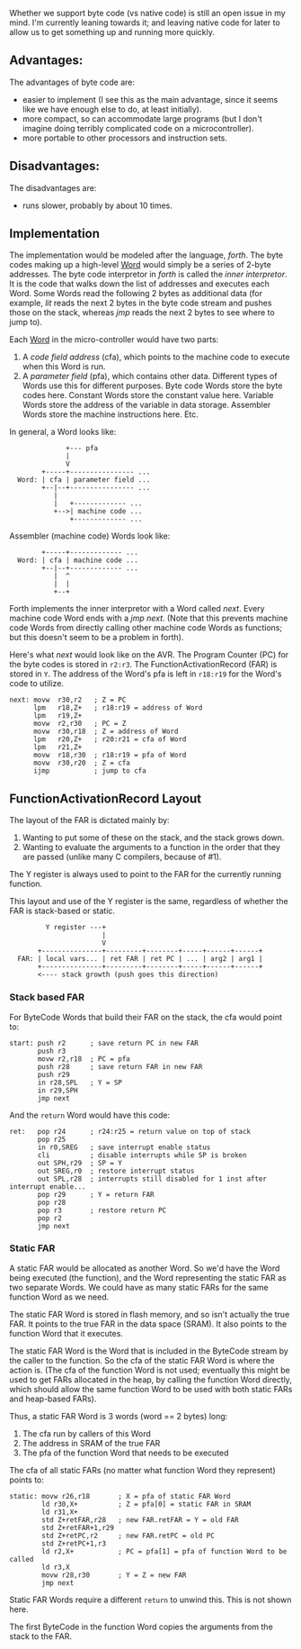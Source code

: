 Whether we support byte code (vs native code) is still an open issue in my mind.  I'm currently leaning towards it; and leaving native code for later to allow us to get something up and running more quickly.

## Advantages: ##

The advantages of byte code are:

  * easier to implement (I see this as the main advantage, since it seems like we have enough else to do, at least initially).
  * more compact, so can accommodate large programs (but I don't imagine doing terribly complicated code on a microcontroller).
  * more portable to other processors and instruction sets.

## Disadvantages: ##

The disadvantages are:

  * runs slower, probably by about 10 times.

## Implementation ##

The implementation would be modeled after the language, _forth_.  The byte codes making up a high-level [Word](Word.md) would simply be a series of 2-byte addresses.  The byte code interpretor in _forth_ is called the _inner interpretor_.  It is the code that walks down the list of addresses and executes each Word.  Some Words read the following 2 bytes as additional data (for example, _lit_ reads the next 2 bytes in the byte code stream and pushes those on the stack, whereas _jmp_ reads the next 2 bytes to see where to jump to).

Each [Word](Word.md) in the micro-controller would have two parts:

  1. A _code field address_ (cfa), which points to the machine code to execute when this Word is run.
  1. A _parameter field_ (pfa), which contains other data.  Different types of Words use this for different purposes.  Byte code Words store the byte codes here.  Constant Words store the constant value here.  Variable Words store the address of the variable in data storage.  Assembler Words store the machine instructions here.  Etc.

In general, a Word looks like:

```
              +--- pfa
              |
              V
        +-----+---------------- ...
  Word: | cfa | parameter field ...
        +--|--+---------------- ...
           |
           |   +------------- ...
           +-->| machine code ...
               +------------- ...
```

Assembler (machine code) Words look like:

```
        +-----+------------- ...
  Word: | cfa | machine code ...
        +--|--+------------- ...
           |  ^
           |  |
           +--+
```

Forth implements the inner interpretor with a Word called _next_.  Every machine code Word ends with a _jmp next_.  (Note that this prevents machine code Words from directly calling other machine code Words as functions; but this doesn't seem to be a problem in forth).

Here's what _next_ would look like on the AVR.  The Program Counter (PC) for the byte codes is stored in `r2:r3`.  The FunctionActivationRecord (FAR) is stored in `Y`.  The address of the Word's pfa is left in `r18:r19` for the Word's code to utilize.

```
next: movw  r30,r2   ; Z = PC
      lpm   r18,Z+   ; r18:r19 = address of Word
      lpm   r19,Z+
      movw  r2,r30   ; PC = Z
      movw  r30,r18  ; Z = address of Word
      lpm   r20,Z+   ; r20:r21 = cfa of Word
      lpm   r21,Z+
      movw  r18,r30  ; r18:r19 = pfa of Word
      movw  r30,r20  ; Z = cfa
      ijmp           ; jump to cfa
```

## FunctionActivationRecord Layout ##

The layout of the FAR is dictated mainly by:

  1. Wanting to put some of these on the stack, and the stack grows down.
  1. Wanting to evaluate the arguments to a function in the order that they are passed (unlike many C compilers, because of #1).

The Y register is always used to point to the FAR for the currently running function.

This layout and use of the Y register is the same, regardless of whether the FAR is stack-based or static.

```
         Y register ---+ 
                       |
                       V
       +---------------+---------+--------+-----+------+------+
  FAR: | local vars... | ret FAR | ret PC | ... | arg2 | arg1 |
       +---------------+---------+--------+-----+------+------+
       <---- stack growth (push goes this direction)
```

### Stack based FAR ###

For ByteCode Words that build their FAR on the stack, the cfa would point to:

```
start: push r2      ; save return PC in new FAR
       push r3
       movw r2,r18  ; PC = pfa
       push r28     ; save return FAR in new FAR
       push r29
       in r28,SPL   ; Y = SP
       in r29,SPH
       jmp next
```

And the `return` Word would have this code:

```
ret:   pop r24      ; r24:r25 = return value on top of stack
       pop r25
       in r0,SREG   ; save interrupt enable status
       cli          ; disable interrupts while SP is broken
       out SPH,r29  ; SP = Y
       out SREG,r0  ; restore interrupt status
       out SPL,r28  ; interrupts still disabled for 1 inst after interrupt enable...
       pop r29      ; Y = return FAR
       pop r28
       pop r3       ; restore return PC
       pop r2
       jmp next
```

### Static FAR ###

A static FAR would be allocated as another Word.  So we'd have the Word being executed (the function), and the Word representing the static FAR as two separate Words.  We could have as many static FARs for the same function Word as we need.

The static FAR Word is stored in flash memory, and so isn't actually the true FAR.  It points to the true FAR in the data space (SRAM).  It also points to the function Word that it executes.

The static FAR Word is the Word that is included in the ByteCode stream by the caller to the function.  So the cfa of the static FAR Word is where the action is.  (The cfa of the function Word is not used; eventually this might be used to get FARs allocated in the heap, by calling the function Word directly, which should allow the same function Word to be used with both static FARs and heap-based FARs).

Thus, a static FAR Word is 3 words (word == 2 bytes) long:
  1. The cfa run by callers of this Word
  1. The address in SRAM of the true FAR
  1. The pfa of the function Word that needs to be executed

The cfa of all static FARs (no matter what function Word they represent) points to:

```
static: movw r26,r18       ; X = pfa of static FAR Word
        ld r30,X+          ; Z = pfa[0] = static FAR in SRAM
        ld r31,X+
        std Z+retFAR,r28   ; new FAR.retFAR = Y = old FAR
        std Z+retFAR+1,r29
        std Z+retPC,r2     ; new FAR.retPC = old PC
        std Z+retPC+1,r3
        ld r2,X+           ; PC = pfa[1] = pfa of function Word to be called
        ld r3,X
        movw r28,r30       ; Y = Z = new FAR
        jmp next
```

Static FAR Words require a different `return` to unwind this.  This is not shown here.

The first ByteCode in the function Word copies the arguments from the stack to the FAR.